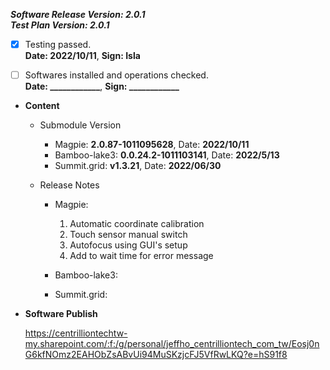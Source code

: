 ***Software Release Version: 2.0.1***  
***Test Plan Version: 2.0.1***

* [X] Testing passed.  
      **Date: 2022/10/11**,   **Sign: Isla**

* [ ] Softwares installed and operations checked.  
      **Date: ____________**,   **Sign: ____________**

*  **Content**  
    *  Submodule Version  
        *  Magpie: **2.0.87-1011095628**,          Date: **2022/10/11**  
        *  Bamboo-lake3: **0.0.24.2-1011103141**,          Date: **2022/5/13**  
        *  Summit.grid: **v1.3.21**,          Date: **2022/06/30**

    *  Release Notes  
        *  Magpie:
            1. Automatic coordinate calibration  
            2. Touch sensor manual switch
            3. Autofocus using GUI's setup
            4. Add to wait time for error message
  
        *  Bamboo-lake3:
  
        *  Summit.grid:
  
* **Software Publish** 

    https://centrilliontechtw-my.sharepoint.com/:f:/g/personal/jeffho_centrilliontech_com_tw/Eosj0nG6kfNOmz2EAHObZsABvUi94MuSKzjcFJ5VfRwLKQ?e=hS91f8
